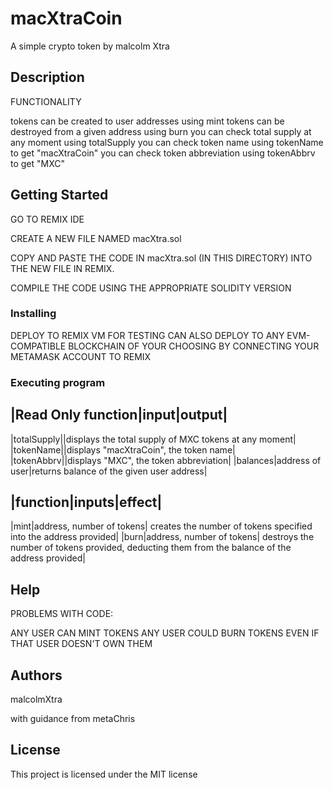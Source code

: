 # macXtraCoin

A simple crypto token by malcolm Xtra

## Description

FUNCTIONALITY

tokens can be created to user addresses using mint
tokens can be destroyed from a given address using burn
you can check total supply at any moment using totalSupply
you can check token name using tokenName to get "macXtraCoin"
you can check token abbreviation using tokenAbbrv to get "MXC"

## Getting Started

GO TO REMIX IDE

CREATE A NEW FILE NAMED macXtra.sol

COPY AND PASTE THE CODE IN macXtra.sol (IN THIS DIRECTORY) INTO THE NEW FILE IN REMIX.

COMPILE THE CODE USING THE APPROPRIATE SOLIDITY VERSION

### Installing

DEPLOY TO REMIX VM FOR TESTING
CAN ALSO DEPLOY TO ANY EVM-COMPATIBLE BLOCKCHAIN OF YOUR CHOOSING BY CONNECTING YOUR METAMASK ACCOUNT TO REMIX

### Executing program

|Read Only function|input|output|
---------------------------
|totalSupply||displays the total supply of MXC tokens at any moment|
|tokenName||displays "macXtraCoin", the token name|
|tokenAbbrv||displays "MXC", the token abbreviation|
|balances|address of user|returns balance of the given user address|


|function|inputs|effect|
-----------------------
|mint|address, number of tokens| creates the number of tokens specified into the address provided|
|burn|address, number of tokens| destroys the number of tokens provided, deducting them from the balance of the address provided|





## Help

PROBLEMS WITH CODE:

ANY USER CAN MINT TOKENS
ANY USER COULD BURN TOKENS EVEN IF THAT USER DOESN'T OWN THEM

## Authors

malcolmXtra

with guidance from metaChris


## License

This project is licensed under the MIT license
